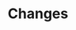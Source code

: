 ---
title: "Changes"
description: "An iOS app that visually tracks the imporant changes throughout your life. Coming soon!"
layout: "project"
accent_color: "#6D6ACB"
categories: "ui graphics"
published: true
items:
- image: "changes-thumb.png"
  caption: ''
  remove_shadow: true
---